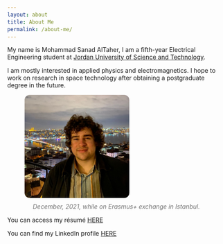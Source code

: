 ```yaml
---
layout: about
title: About Me
permalink: /about-me/
---
```


My name is Mohammad Sanad AlTaher, I am a fifth-year Electrical Engineering student at [Jordan University of Science and Technology](https://www.just.edu.jo/Pages/Default.aspx).

I am mostly interested in applied physics and electromagnetics. I hope to work on research in space technology after 
obtaining a postgraduate degree in the future.


<figure>
  <img src="/assets/img/selfphoto22.jpeg" height="238px" width="242px" style= "border-radius:12px; margin-left: auto; margin-right: auto;">
  <figcaption style="text-align: center; margin:8px; font-size: 14px; opacity: 0.6"><i>December, 2021, while on Erasmus+ exchange in Istanbul.</i></figcaption>
</figure>

You can access my résumé [HERE](/resume/)

You can find my LinkedIn profile [HERE][linkedin-profile]


[linkedin-profile]:https://www.linkedin.com/in/sanad-altaher/



